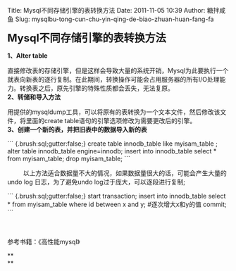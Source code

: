 Title: Mysql不同存储引擎的表转换方法
Date: 2011-11-05 10:39
Author: 糖拌咸鱼
Slug: mysqlbu-tong-cun-chu-yin-qing-de-biao-zhuan-huan-fang-fa

<span style="font-size: 18pt;">**Mysql不同存储引擎的表转换方法**</span>

</p>

**1、Alter table**  

直接修改表的存储引擎，但是这样会导致大量的系统开销，Mysql为此要执行一个就表向新表的逐行复制。在此期间，转换操作可能会占用服务器的所有I/O处理能力。转换表之后，原先引擎的特殊性质都会丢失，无法复原。  
**2、转储和导入方法**  

用提供的mysqldump工具，可以将原有的表转换为一个文本文件，然后修改该文件，将里面的create
table语句的引擎选项修改为需要更改后的引擎。  
**3、创建一个新的表，并把旧表中的数据导入新的表**

</p>

<div class="cnblogs_Highlighter">

</p>
<p>
``` {.brush:sql;gutter:false;}
  create table innodb_table like myisam_table ;   alter table innodb_table engine=innodb;  insert into innodb_table select * from myisam_table;  drop myisam_table;
```

</p>
<p>

</div>

</p>

　　  以上方法适合数据量不大的情况，如果数据量很大的话，可能会产生大量的
undo log 日志，为了避免undo log过于庞大，可以逐段进行复制;

</p>

<div class="cnblogs_Highlighter">

</p>
<p>
``` {.brush:sql;gutter:false;}
  start transaction;  insert into innodb_table select * from myisam_table where id between x and y; #逐次增大x和y的值  commit; 
```

</p>
<p>

</div>

</p>

　　

</p>

参考书籍：《高性能mysql》

</p>

**  
**

</p>

